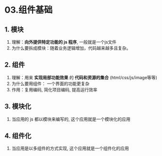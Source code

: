 # 03.组件基础

## 1. 模块

1. 理解：**向外提供特定功能的 js 程序**, 一般就是一个js文件
2. 为什么要拆成模块：随着业务逻辑增加，代码越来越多且复杂。

## 2. 组件

1. 理解：用来 **实现局部功能效果** 的 **代码和资源的集合** (html/css/js/image等等)
2. 为什么要用组件： 一个界面的功能更复杂
3. 作用：复用编码, 简化项目编码, 提高运行效率

## 3. 模块化

1. 当应用的 js 都以模块来编写的, 这个应用就是一个模块化的应用

## 4. 组件化

1. 当应用是以多组件的方式实现, 这个应用就是一个组件化的应用